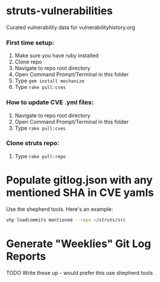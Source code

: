 # struts-vulnerabilities
Curated vulnerability data for vulnerabilityhistory.org

### First time setup:
1. Make sure you have ruby installed
2. Clone repo
3. Navigate to repo root directory
4. Open Command Prompt/Terminal in this folder
5. Type `gem install mechanize`
6. Type `rake pull:cves`

### How to update CVE .yml files:
1. Navigate to repo root directory
2. Open Command Prompt/Terminal in this folder
3. Type `rake pull:cves`

### Clone struts repo:
1. Type `rake pull:repo`

# Populate gitlog.json with any mentioned SHA in CVE yamls

Use the shepherd tools. Here's an example:

```sh
vhp loadcommits mentioned --repo ~/struts/src
```

# Generate "Weeklies" Git Log Reports

TODO Write these up - would prefer this use shepherd tools
